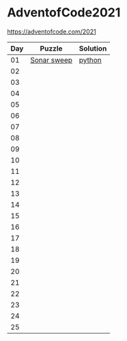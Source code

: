 # AdventofCode2021

https://adventofcode.com/2021

| Day | Puzzle | Solution |
|---|---|---|
| 01 | [Sonar sweep](https://adventofcode.com/2021/day/1) | [python](https://github.com/BrageLae/AdventofCode2021/blob/main/day1/AOC1.py) |
| 02 |  |  |
| 03 |  |  |
| 04 |  |  |
| 05 |  |  |
| 06 |  |  |
| 07 |  |  |
| 08 |  |  |
| 09 |  |  |
| 10 |  |  |
| 11 |  |  |
| 12 |  |  |
| 13 |  |  |
| 14 |  |  |
| 15 |  |  |
| 16 |  |  |
| 17 |  |  |
| 18 |  |  |
| 19 |  |  |
| 20 |  |  |
| 21 |  |  |
| 22 |  |  |
| 23 |  |  |
| 24 |  |  |
| 25 |  |  |

